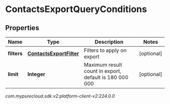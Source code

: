 # ContactsExportQueryConditions


## Properties

| Name | Type | Description | Notes |
| ------------ | ------------- | ------------- | ------------- |
| **filters** | [**ContactsExportFilter**](ContactsExportFilter) | Filters to apply on export |  [optional] |
| **limit** | **Integer** | Maximum result count in export, default is 180 000 000 |  [optional] |




_com.mypurecloud.sdk.v2:platform-client-v2:224.0.0_
